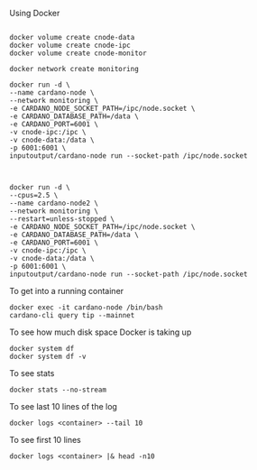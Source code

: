 Using Docker

```

docker volume create cnode-data
docker volume create cnode-ipc
docker volume create cnode-monitor

docker network create monitoring

docker run -d \
--name cardano-node \
--network monitoring \
-e CARDANO_NODE_SOCKET_PATH=/ipc/node.socket \
-e CARDANO_DATABASE_PATH=/data \
-e CARDANO_PORT=6001 \
-v cnode-ipc:/ipc \
-v cnode-data:/data \
-p 6001:6001 \
inputoutput/cardano-node run --socket-path /ipc/node.socket



docker run -d \
--cpus=2.5 \
--name cardano-node2 \
--network monitoring \
--restart=unless-stopped \
-e CARDANO_NODE_SOCKET_PATH=/ipc/node.socket \
-e CARDANO_DATABASE_PATH=/data \
-e CARDANO_PORT=6001 \
-v cnode-ipc:/ipc \
-v cnode-data:/data \
-p 6001:6001 \
inputoutput/cardano-node run --socket-path /ipc/node.socket

```


To get into a running container
```
docker exec -it cardano-node /bin/bash
cardano-cli query tip --mainnet
```
To see how much disk space Docker is taking up
```
docker system df
docker system df -v
```
To see stats
```
docker stats --no-stream
```

To see last 10 lines of the log
```
docker logs <container> --tail 10
```

To see first 10 lines
```
docker logs <container> |& head -n10
```
